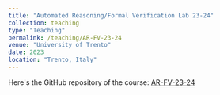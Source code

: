 ```yaml
---
title: "Automated Reasoning/Formal Verification Lab 23-24"
collection: teaching
type: "Teaching"
permalink: /teaching/AR-FV-23-24
venue: "University of Trento"
date: 2023
location: "Trento, Italy"
---
```


Here's the GitHub repository of the course: [AR-FV-23-24](https://github.com/giuspek/FormalMethods2023)
